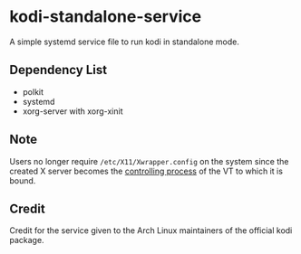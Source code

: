 # kodi-standalone-service
A simple systemd service file to run kodi in standalone mode.

## Dependency List
* polkit
* systemd
* xorg-server with xorg-xinit

## Note
Users no longer require `/etc/X11/Xwrapper.config` on the system since the created X server becomes the [controlling process](http://www.freedesktop.org/software/systemd/man/systemd.exec.html#StandardInput=) of the VT to which it is bound.

## Credit
Credit for the service given to the Arch Linux maintainers of the official kodi package.
